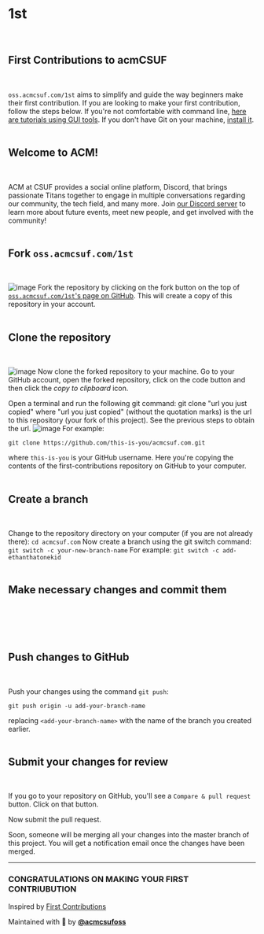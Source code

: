 # 1st
<br>

## First Contributions to acmCSUF
<br>

`oss.acmcsuf.com/1st` aims to simplify and guide the way beginners make their first contribution. If you are looking to make your first contribution, follow the steps below. If you're not comfortable with command line, [here are tutorials using GUI tools](https://github.com/firstcontributions/first-contributions/blob/main/README.md#tutorials-using-other-tools). If you don't have Git on your machine, [install it](https://docs.github.com/en/get-started/getting-started-with-git/set-up-git).
<br> <br>


## Welcome to ACM!
<br>

ACM at CSUF provides a social online platform, Discord, that brings passionate Titans together to engage in multiple conversations regarding our community, the tech field, and many more. Join [our Discord server](https://acmcsuf.com/discord) to learn more about future events, meet new people, and get involved with the community!
<br> <br>

## Fork `oss.acmcsuf.com/1st`
<br>

![image](https://github.com/EvanCPSC/1st/assets/142952307/bfd366f9-8f05-4c51-ae3f-2928fbf6c0f0)
Fork the repository by clicking on the fork button on the top of [`oss.acmcsuf.com/1st`'s page on GitHub](https://github.com/acmcsufoss/1st). This will create a copy of this repository in your account.
<br> <br>

## Clone the repository
<br>

![image](https://github.com/EvanCPSC/1st/assets/142952307/6725515a-0d2f-4e30-8552-d94fd65e7352)
Now clone the forked repository to your machine. Go to your GitHub account, open the forked repository, click on the code button and then click the *copy to clipboard* icon.

Open a terminal and run the following git command: git clone "url you just copied" where "url you just copied" (without the quotation marks) is the url to this repository (your fork of this project). See the previous steps to obtain the url.
![image](https://github.com/EvanCPSC/1st/assets/142952307/fc40d06a-62d5-4ca3-bfcc-e80b3831f7d0)
For example:

`git clone https://github.com/this-is-you/acmcsuf.com.git`
    
where `this-is-you` is your GitHub username. Here you're copying the contents of the first-contributions repository on GitHub to your computer.
<br> <br>

## Create a branch
<br>

Change to the repository directory on your computer (if you are not already there): `cd acmcsuf.com`
Now create a branch using the git switch command: `git switch -c your-new-branch-name`
For example: `git switch -c add-ethanthatonekid`
<br> <br>

## Make necessary changes and commit them
<br>

<!-- TODO: Place instructions here.
Reference: https://acmcsuf.com/1st -->
<br> <br>

## Push changes to GitHub
<br>

Push your changes using the command `git push`:

`git push origin -u add-your-branch-name`

replacing `<add-your-branch-name>` with the name of the branch you created earlier.
<br> <br>

## Submit your changes for review
<br>

If you go to your repository on GitHub, you'll see a `Compare & pull request` button. Click on that button.

Now submit the pull request.

Soon, someone will be merging all your changes into the master branch of this project. You will get a notification email once the changes have been merged.

---

### CONGRATULATIONS ON MAKING YOUR FIRST CONTRIUBUTION

Inspired by [First Contributions](https://github.com/firstcontributions/first-contributions#readme)

Maintained with 💚 by [**@acmcsufoss**](https://github.com/acmcsufoss)
